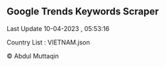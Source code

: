 

## Google Trends Keywords Scraper 
 
Last Update 10-04-2023 , 05:53:16

Country List :
VIETNAM.json



© Abdul Muttaqin 
